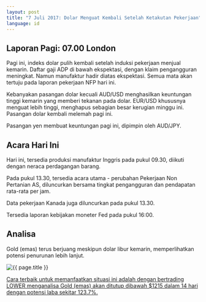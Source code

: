 ```yaml
---
layout: post
title: "7 Juli 2017: Dolar Menguat Kembali Setelah Ketakutan Pekerjaan"
language: id
---
```

## Laporan Pagi: 07.00 London

Pagi ini, indeks dolar pulih kembali setelah induksi pekerjaan menjual kemarin. Daftar gaji ADP di bawah ekspektasi, dengan klaim pengangguran meningkat. Namun manufaktur hadir diatas ekspektasi. Semua mata akan tertuju pada laporan pekerjaan NFP hari ini.

Kebanyakan pasangan dolar kecuali AUD/USD menghasilkan keuntungan tinggi kemarin yang memberi tekanan pada dolar. EUR/USD khususnya menguat lebih tinggi, menghapus sebagian besar kerugian minggu ini. Pasangan dolar kembali melemah pagi ini.

Pasangan yen membuat keuntungan pagi ini, dipimpin oleh AUD/JPY.

## Acara Hari Ini

Hari ini, tersedia produksi manufaktur Inggris pada pukul 09.30, diikuti dengan neraca perdagangan barang.

Pada pukul 13.30, tersedia acara utama - perubahan Pekerjaan Non Pertanian AS, diluncurkan bersama tingkat pengangguran dan pendapatan rata-rata per jam.

Data pekerjaan Kanada juga diluncurkan pada pukul 13.30.

Tersedia laporan kebijakan moneter Fed pada pukul 16:00.

## Analisa

Gold (emas) terus berjuang meskipun dolar libur kemarin, memperlihatkan potensi penurunan lebih lanjut. 

<img src="{{ site.url }}/images/id-07-july-17.png" alt="{{ page.title }}" title="{{ page.title }}">

<a href="%LINK%%?currency=USD& market=metals&duration_amount=14&duration_units=d&amount=10&amount_type=payout&expiry_type=duration&underlying=frxXAUUSD&formname=higherlower&barrier=1215" target="_blank">Cara terbaik untuk memanfaatkan situasi ini adalah dengan bertrading LOWER menganalisa Gold (emas) akan ditutup dibawah $1215 dalam 14 hari dengan potensi laba sekitar 123.7%.</a>
